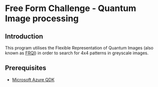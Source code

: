 # Free Form Challenge - Quantum Image processing 

## Introduction
This program utilises the Flexible Representation of Quantum Images (also known as [FRQI](https://qiskit.org/textbook/ch-applications/image-processing-frqi-neqr.html)) in order to search for 4x4 patterns in greyscale images.

## Prerequisites
* [Microsoft Azure QDK](https://docs.microsoft.com/en-gb/azure/quantum/install-overview-qdk)

##
